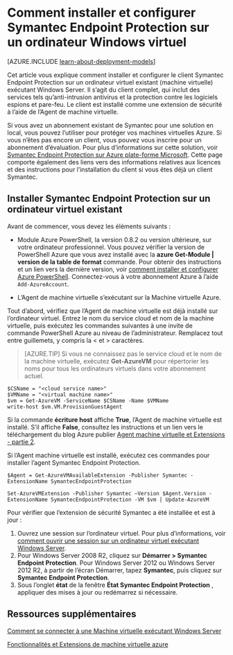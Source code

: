 <properties
    pageTitle="Installer Symantec Endpoint Protection sur un ordinateur virtuel | Microsoft Azure"
    description="Découvrez comment installer et configurer l’extension de sécurité Symantec Endpoint Protection sur une nouvelle ou existante Azure machine virtuelle créée avec le modèle de déploiement classique."
    services="virtual-machines-windows"
    documentationCenter=""
    authors="iainfoulds"
    manager="timlt"
    editor=""
    tags="azure-service-management"/>

<tags
    ms.service="virtual-machines-windows"
    ms.workload="infrastructure-services"
    ms.tgt_pltfrm="vm-multiple"
    ms.devlang="na"
    ms.topic="article"
    ms.date="08/24/2016"
    ms.author="iainfou"/>

# <a name="how-to-install-and-configure-symantec-endpoint-protection-on-a-windows-vm"></a>Comment installer et configurer Symantec Endpoint Protection sur un ordinateur Windows virtuel

[AZURE.INCLUDE [learn-about-deployment-models](../../includes/learn-about-deployment-models-classic-include.md)]

Cet article vous explique comment installer et configurer le client Symantec Endpoint Protection sur un ordinateur virtuel existant (machine virtuelle) exécutant Windows Server. Il s’agit du client complet, qui inclut des services tels qu’anti-intrusion antivirus et la protection contre les logiciels espions et pare-feu. Le client est installé comme une extension de sécurité à l’aide de l’Agent de machine virtuelle.

Si vous avez un abonnement existant de Symantec pour une solution en local, vous pouvez l’utiliser pour protéger vos machines virtuelles Azure. Si vous n’êtes pas encore un client, vous pouvez vous inscrire pour un abonnement d’évaluation. Pour plus d’informations sur cette solution, voir [Symantec Endpoint Protection sur Azure plate-forme Microsoft][Symantec]. Cette page comporte également des liens vers des informations relatives aux licences et des instructions pour l’installation du client si vous êtes déjà un client Symantec.

## <a name="install-symantec-endpoint-protection-on-an-existing-vm"></a>Installer Symantec Endpoint Protection sur un ordinateur virtuel existant

Avant de commencer, vous devez les éléments suivants :

- Module Azure PowerShell, la version 0.8.2 ou version ultérieure, sur votre ordinateur professionnel. Vous pouvez vérifier la version de PowerShell Azure que vous avez installé avec la **azure Get-Module | version de la table de format** commande. Pour obtenir des instructions et un lien vers la dernière version, voir [comment installer et configurer Azure PowerShell][PS]. Connectez-vous à votre abonnement Azure à l’aide `Add-AzureAccount`.

- L’Agent de machine virtuelle s’exécutant sur la Machine virtuelle Azure.

Tout d’abord, vérifiez que l’Agent de machine virtuelle est déjà installé sur l’ordinateur virtuel. Entrez le nom du service cloud et nom de la machine virtuelle, puis exécutez les commandes suivantes à une invite de commande PowerShell Azure au niveau de l’administrateur. Remplacez tout entre guillemets, y compris la < et > caractères.

> [AZURE.TIP] Si vous ne connaissez pas le service cloud et le nom de la machine virtuelle, exécutez **Get-AzureVM** pour répertorier les noms pour tous les ordinateurs virtuels dans votre abonnement actuel.

    $CSName = "<cloud service name>"
    $VMName = "<virtual machine name>"
    $vm = Get-AzureVM -ServiceName $CSName -Name $VMName
    write-host $vm.VM.ProvisionGuestAgent

Si la commande **écriture host** affiche **True**, l’Agent de machine virtuelle est installé. S’il affiche **False**, consultez les instructions et un lien vers le téléchargement du blog Azure publier [Agent machine virtuelle et Extensions - partie 2][Agent].

Si l’Agent machine virtuelle est installé, exécutez ces commandes pour installer l’agent Symantec Endpoint Protection.

    $Agent = Get-AzureVMAvailableExtension -Publisher Symantec -ExtensionName SymantecEndpointProtection

    Set-AzureVMExtension -Publisher Symantec –Version $Agent.Version -ExtensionName SymantecEndpointProtection -VM $vm | Update-AzureVM

Pour vérifier que l’extension de sécurité Symantec a été installée et est à jour :

1.  Ouvrez une session sur l’ordinateur virtuel. Pour plus d’informations, voir [comment ouvrir une session sur un ordinateur virtuel exécutant Windows Server][Logon].
2.  Pour Windows Server 2008 R2, cliquez sur **Démarrer > Symantec Endpoint Protection**. Pour Windows Server 2012 ou Windows Server 2012 R2, à partir de l’écran Démarrer, tapez **Symantec**, puis cliquez sur **Symantec Endpoint Protection**.
3.  Sous l’onglet **état** de la fenêtre **État Symantec Endpoint Protection** , appliquer des mises à jour ou redémarrez si nécessaire.

## <a name="additional-resources"></a>Ressources supplémentaires

[Comment se connecter à une Machine virtuelle exécutant Windows Server][Logon]

[Fonctionnalités et Extensions de machine virtuelle azure][Ext]


<!--Link references-->
[Symantec]: http://www.symantec.com/connect/blogs/symantec-endpoint-protection-now-microsoft-azure

[Portal]: http://manage.windowsazure.com

[Create]: virtual-machines-windows-classic-tutorial.md

[PS]: ../powershell-install-configure.md

[Agent]: http://go.microsoft.com/fwlink/p/?LinkId=403947

[Logon]: virtual-machines-windows-classic-connect-logon.md

[Ext]: http://go.microsoft.com/fwlink/p/?linkid=390493